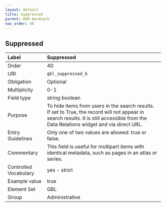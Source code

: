 ```yaml
---
layout: default
title: Suppressed
parent: OGM Aardvark
nav_order: 40
---
```


## Suppressed

| Label                 | Suppressed                                                                                                                                                                              |
|:----------------------|:----------------------------------------------------------------------------------------------------------------------------------------------------------------------------------------|
| Order           | 40                                                                                                                                                                                      |
| URI                   | `gbl_suppressed_b`                                                                                                                                                                      |
| Obligation            | Optional                                                                                                                                                                                |
| Multiplicity          | 0-1                                                                                                                                                                                     |
| Field type            | string boolean                                                                                                                                                                          |
| Purpose               | To hide items from users in the search results. If set to True, the record will not appear in search results. It is still accessible from the Data Relations widget and via direct URL. |
| Entry Guidelines      | Only one of two values are allowed: true or false.                                                                                                                                      |
| Commentary            | This field is useful for multipart items with identical metadata, such as pages in an atlas or series.                                                                                  |
| Controlled Vocabulary | yes - strict                                                                                                                                                                            |
| Example value         | true                                                                                                                                                                                    |
| Element Set           | GBL                                                                                                                                                                                     |
| Group                 | Administrative                                                                                                                                                                          |
